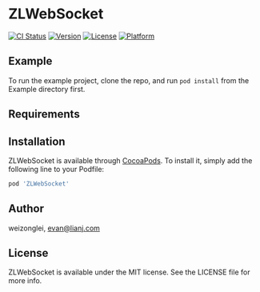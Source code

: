 # ZLWebSocket

[![CI Status](https://img.shields.io/travis/weizonglei/ZLWebSocket.svg?style=flat)](https://travis-ci.org/weizonglei/ZLWebSocket)
[![Version](https://img.shields.io/cocoapods/v/ZLWebSocket.svg?style=flat)](https://cocoapods.org/pods/ZLWebSocket)
[![License](https://img.shields.io/cocoapods/l/ZLWebSocket.svg?style=flat)](https://cocoapods.org/pods/ZLWebSocket)
[![Platform](https://img.shields.io/cocoapods/p/ZLWebSocket.svg?style=flat)](https://cocoapods.org/pods/ZLWebSocket)

## Example

To run the example project, clone the repo, and run `pod install` from the Example directory first.

## Requirements

## Installation

ZLWebSocket is available through [CocoaPods](https://cocoapods.org). To install
it, simply add the following line to your Podfile:

```ruby
pod 'ZLWebSocket'
```

## Author

weizonglei, evan@lianj.com

## License

ZLWebSocket is available under the MIT license. See the LICENSE file for more info.
